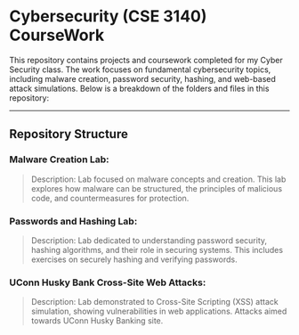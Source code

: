 # Cybersecurity (CSE 3140) CourseWork

This repository contains projects and coursework completed for my Cyber Security class. The work focuses on fundamental cybersecurity topics, including malware creation, password security, hashing, and web-based attack simulations. Below is a breakdown of the folders and files in this repository:

---
## **Repository Structure**
### **Malware Creation Lab**:
>Description: Lab focused on malware concepts and creation. This lab explores how malware can be structured, the principles of malicious code, and countermeasures for protection.

### **Passwords and Hashing Lab**:
>Description: Lab dedicated to understanding password security, hashing algorithms, and their role in securing systems. This includes exercises on securely hashing and verifying passwords.

### **UConn Husky Bank Cross-Site Web Attacks**:
>Description: Lab demonstrated to Cross-Site Scripting (XSS) attack simulation, showing vulnerabilities in web applications. Attacks aimed towards UConn Husky Banking site.
